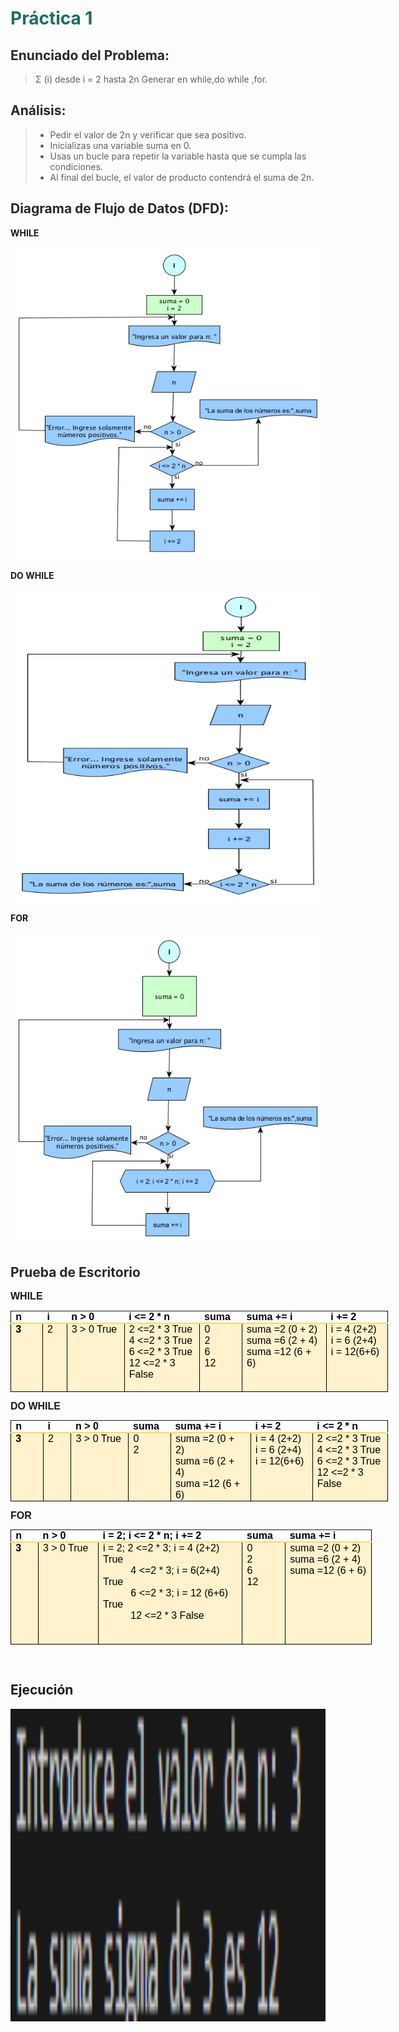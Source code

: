 # <span style="color: #1D6F58; font-weight: bold;">Práctica 1</span>


## <span style="color: #2A2929; font-weight: bold;">Enunciado del Problema:</span>
> Σ (i) desde i = 2 hasta 2n
Generar en while,do while ,for.

## <span style="color: #2A2929; font-weight: bold;">Análisis:</span>
> * Pedir el valor de 2n y verificar que sea positivo.
> * Inicializas una variable suma en 0.
> * Usas un bucle para repetir la variable hasta que se cumpla las condiciones.
> * Al final del bucle, el valor de producto contendrá el suma de 2n.



## <span style="color: #2A2929; font-weight: bold;">Diagrama de Flujo de Datos (DFD):</span>
**WHILE**
<p align="center">
  <img src="Imagenes/21.1.png"  width="600" height="500">
</p>

**DO WHILE**
<p align="center">
  <img src="Imagenes/21.2.png"  width="600" height="500">
</p>

**FOR**
<p align="center">
  <img src="Imagenes/21.3.png"  width="600" height="500">
</p>

## <span style="color: #2A2929; font-weight: bold;">Prueba de Escritorio</span>
<p style='margin-top:0cm;margin-right:0cm;margin-bottom:8.0pt;margin-left:0cm;font-size:11.0pt;font-family:"Calibri",sans-serif;'><strong><span style='font-size:16px;line-height:107%;font-family:"Arial",sans-serif;'>WHILE</span></strong></p>
<table style="width:453.35pt;border-collapse:collapse;border:none;">
    <tbody>
        <tr>
            <td style="width: 34.6pt;border-top: none;border-left: 1pt solid windowtext;border-bottom: 1.5pt solid rgb(255, 217, 102);border-right: none;background: white;padding: 0cm 5.4pt;vertical-align: top;">
                <p style='margin-top:0cm;margin-right:0cm;margin-bottom:0cm;margin-left:0cm;font-size:11.0pt;font-family:"Calibri",sans-serif;line-height:normal;'><strong><span style='font-size:16px;font-family:"Arial",sans-serif;color:black;'>n</span></strong></p>
            </td>
            <td style="width: 21.85pt;border-top: none;border-right: none;border-left: none;border-image: initial;border-bottom: 1.5pt solid rgb(255, 217, 102);background: white;padding: 0cm 5.4pt;vertical-align: top;">
                <p style='margin-top:0cm;margin-right:0cm;margin-bottom:0cm;margin-left:0cm;font-size:11.0pt;font-family:"Calibri",sans-serif;line-height:normal;'><strong><span style='font-size:16px;font-family:"Arial",sans-serif;color:black;'>i</span></strong></p>
            </td>
            <td style="width: 70.9pt;border-top: none;border-right: none;border-left: none;border-image: initial;border-bottom: 1.5pt solid rgb(255, 217, 102);background: white;padding: 0cm 5.4pt;vertical-align: top;">
                <p style='margin-top:0cm;margin-right:0cm;margin-bottom:0cm;margin-left:0cm;font-size:11.0pt;font-family:"Calibri",sans-serif;line-height:normal;'><strong><span style='font-size:16px;font-family:"Arial",sans-serif;color:black;'>n &gt; 0</span></strong></p>
            </td>
            <td style="width: 99.2pt;border-top: none;border-right: none;border-left: none;border-image: initial;border-bottom: 1.5pt solid rgb(255, 217, 102);background: white;padding: 0cm 5.4pt;vertical-align: top;">
                <p style='margin-top:0cm;margin-right:0cm;margin-bottom:0cm;margin-left:0cm;font-size:11.0pt;font-family:"Calibri",sans-serif;line-height:normal;'><strong><span style='font-size:16px;font-family:"Arial",sans-serif;color:black;'>i &lt;= 2 * n</span></strong></p>
            </td>
            <td style="width: 42.55pt;border-top: none;border-right: none;border-left: none;border-image: initial;border-bottom: 1.5pt solid rgb(255, 217, 102);background: white;padding: 0cm 5.4pt;vertical-align: top;">
                <p style='margin-top:0cm;margin-right:0cm;margin-bottom:0cm;margin-left:0cm;font-size:11.0pt;font-family:"Calibri",sans-serif;line-height:normal;'><strong><span style='font-size:16px;font-family:"Arial",sans-serif;color:black;'>suma</span></strong></p>
            </td>
            <td style="width: 113.25pt;border-top: none;border-right: none;border-left: none;border-image: initial;border-bottom: 1.5pt solid rgb(255, 217, 102);background: white;padding: 0cm 5.4pt;vertical-align: top;">
                <p style='margin-top:0cm;margin-right:0cm;margin-bottom:0cm;margin-left:0cm;font-size:11.0pt;font-family:"Calibri",sans-serif;line-height:normal;'><strong><span style='font-size:16px;font-family:"Arial",sans-serif;color:black;'>suma += i</span></strong></p>
            </td>
            <td style="width: 71pt;border-top: none;border-left: none;border-bottom: 1.5pt solid rgb(255, 217, 102);border-right: 1pt solid windowtext;background: white;padding: 0cm 5.4pt;vertical-align: top;">
                <p style='margin-top:0cm;margin-right:0cm;margin-bottom:0cm;margin-left:0cm;font-size:11.0pt;font-family:"Calibri",sans-serif;line-height:normal;'><strong><span style='font-size:16px;font-family:"Arial",sans-serif;color:black;'>i += 2</span></strong></p>
            </td>
        </tr>
        <tr>
            <td style="width: 34.6pt;border-right: 1pt solid windowtext;border-bottom: 1pt solid windowtext;border-left: 1pt solid windowtext;border-image: initial;border-top: none;background: rgb(255, 242, 204);padding: 0cm 5.4pt;vertical-align: top;">
                <p style='margin-top:0cm;margin-right:0cm;margin-bottom:0cm;margin-left:0cm;font-size:11.0pt;font-family:"Calibri",sans-serif;line-height:normal;'><strong><span style='font-size:16px;font-family:"Arial",sans-serif;color:black;'>3</span></strong></p>
            </td>
            <td style="width: 21.85pt;border-top: none;border-left: none;border-bottom: 1pt solid windowtext;border-right: 1pt solid windowtext;background: rgb(255, 242, 204);padding: 0cm 5.4pt;vertical-align: top;">
                <p style='margin-top:0cm;margin-right:0cm;margin-bottom:0cm;margin-left:0cm;font-size:11.0pt;font-family:"Calibri",sans-serif;line-height:normal;'><span style='font-size:16px;font-family:"Arial",sans-serif;color:black;'>2</span></p>
            </td>
            <td style="width: 70.9pt;border-top: none;border-left: none;border-bottom: 1pt solid windowtext;border-right: 1pt solid windowtext;background: rgb(255, 242, 204);padding: 0cm 5.4pt;vertical-align: top;">
                <p style='margin-top:0cm;margin-right:0cm;margin-bottom:0cm;margin-left:0cm;font-size:11.0pt;font-family:"Calibri",sans-serif;line-height:normal;'><span style='font-size:16px;font-family:"Arial",sans-serif;color:black;'>3 &gt; 0 True</span></p>
            </td>
            <td style="width: 99.2pt;border-top: none;border-left: none;border-bottom: 1pt solid windowtext;border-right: 1pt solid windowtext;background: rgb(255, 242, 204);padding: 0cm 5.4pt;vertical-align: top;">
                <p style='margin-top:0cm;margin-right:0cm;margin-bottom:0cm;margin-left:0cm;font-size:11.0pt;font-family:"Calibri",sans-serif;line-height:normal;'><span style='font-size:16px;font-family:"Arial",sans-serif;color:black;'>2 &lt;=2 * 3 True</span></p>
                <p style='margin-top:0cm;margin-right:0cm;margin-bottom:0cm;margin-left:0cm;font-size:11.0pt;font-family:"Calibri",sans-serif;line-height:normal;'><span style='font-size:16px;font-family:"Arial",sans-serif;color:black;'>4 &lt;=2 * 3 True</span></p>
                <p style='margin-top:0cm;margin-right:0cm;margin-bottom:0cm;margin-left:0cm;font-size:11.0pt;font-family:"Calibri",sans-serif;line-height:normal;'><span style='font-size:16px;font-family:"Arial",sans-serif;color:black;'>6 &lt;=2 * 3 True</span></p>
                <p style='margin-top:0cm;margin-right:0cm;margin-bottom:0cm;margin-left:0cm;font-size:11.0pt;font-family:"Calibri",sans-serif;line-height:normal;'><span style='font-size:16px;font-family:"Arial",sans-serif;color:black;'>12 &lt;=2 * 3 False</span></p>
                <p style='margin-top:0cm;margin-right:0cm;margin-bottom:0cm;margin-left:0cm;font-size:11.0pt;font-family:"Calibri",sans-serif;line-height:normal;'><span style='font-size:16px;font-family:"Arial",sans-serif;'>&nbsp;</span></p>
            </td>
            <td style="width: 42.55pt;border-top: none;border-left: none;border-bottom: 1pt solid windowtext;border-right: 1pt solid windowtext;background: rgb(255, 242, 204);padding: 0cm 5.4pt;vertical-align: top;">
                <p style='margin-top:0cm;margin-right:0cm;margin-bottom:0cm;margin-left:0cm;font-size:11.0pt;font-family:"Calibri",sans-serif;line-height:normal;'><span style='font-size:16px;font-family:"Arial",sans-serif;color:black;'>0</span></p>
                <p style='margin-top:0cm;margin-right:0cm;margin-bottom:0cm;margin-left:0cm;font-size:11.0pt;font-family:"Calibri",sans-serif;line-height:normal;'><span style='font-size:16px;font-family:"Arial",sans-serif;color:black;'>2</span></p>
                <p style='margin-top:0cm;margin-right:0cm;margin-bottom:0cm;margin-left:0cm;font-size:11.0pt;font-family:"Calibri",sans-serif;line-height:normal;'><span style='font-size:16px;font-family:"Arial",sans-serif;color:black;'>6</span></p>
                <p style='margin-top:0cm;margin-right:0cm;margin-bottom:0cm;margin-left:0cm;font-size:11.0pt;font-family:"Calibri",sans-serif;line-height:normal;'><span style='font-size:16px;font-family:"Arial",sans-serif;color:black;'>12</span></p>
            </td>
            <td style="width: 113.25pt;border-top: none;border-left: none;border-bottom: 1pt solid windowtext;border-right: 1pt solid windowtext;background: rgb(255, 242, 204);padding: 0cm 5.4pt;vertical-align: top;">
                <p style='margin-top:0cm;margin-right:0cm;margin-bottom:0cm;margin-left:0cm;font-size:11.0pt;font-family:"Calibri",sans-serif;line-height:normal;'><span style='font-size:16px;font-family:"Arial",sans-serif;color:black;'>suma =2 (0 + 2)</span></p>
                <p style='margin-top:0cm;margin-right:0cm;margin-bottom:0cm;margin-left:0cm;font-size:11.0pt;font-family:"Calibri",sans-serif;line-height:normal;'><span style='font-size:16px;font-family:"Arial",sans-serif;color:black;'>suma =6 (2 + 4)</span></p>
                <p style='margin-top:0cm;margin-right:0cm;margin-bottom:0cm;margin-left:0cm;font-size:11.0pt;font-family:"Calibri",sans-serif;line-height:normal;'><span style='font-size:16px;font-family:"Arial",sans-serif;color:black;'>suma =12 (6 + 6)</span></p>
            </td>
            <td style="width: 71pt;border-top: none;border-left: none;border-bottom: 1pt solid windowtext;border-right: 1pt solid windowtext;background: rgb(255, 242, 204);padding: 0cm 5.4pt;vertical-align: top;">
                <p style='margin-top:0cm;margin-right:0cm;margin-bottom:0cm;margin-left:0cm;font-size:11.0pt;font-family:"Calibri",sans-serif;line-height:normal;'><span style='font-size:16px;font-family:"Arial",sans-serif;color:black;'>i = 4 (2+2)</span></p>
                <p style='margin-top:0cm;margin-right:0cm;margin-bottom:0cm;margin-left:0cm;font-size:11.0pt;font-family:"Calibri",sans-serif;line-height:normal;'><span style='font-size:16px;font-family:"Arial",sans-serif;color:black;'>i = 6 (2+4)</span></p>
                <p style='margin-top:0cm;margin-right:0cm;margin-bottom:0cm;margin-left:0cm;font-size:11.0pt;font-family:"Calibri",sans-serif;line-height:normal;'><span style='font-size:16px;font-family:"Arial",sans-serif;color:black;'>i = 12(6+6)</span></p>
                <p style='margin-top:0cm;margin-right:0cm;margin-bottom:0cm;margin-left:0cm;font-size:11.0pt;font-family:"Calibri",sans-serif;line-height:normal;'><span style='font-size:16px;font-family:"Arial",sans-serif;'>&nbsp;</span></p>
            </td>
        </tr>
    </tbody>
</table>
<p style='margin-top:0cm;margin-right:0cm;margin-bottom:8.0pt;margin-left:0cm;font-size:11.0pt;font-family:"Calibri",sans-serif;'><strong><span style='font-size:16px;line-height:107%;font-family:"Arial",sans-serif;'>DO WHILE</span></strong></p>
<table style="width:453.35pt;border-collapse:collapse;border:none;">
    <tbody>
        <tr>
            <td style="width: 35.55pt;border-top: none;border-left: 1pt solid windowtext;border-bottom: 1.5pt solid rgb(255, 217, 102);border-right: none;background: white;padding: 0cm 5.4pt;vertical-align: top;">
                <p style='margin-top:0cm;margin-right:0cm;margin-bottom:0cm;margin-left:0cm;font-size:11.0pt;font-family:"Calibri",sans-serif;line-height:normal;'><strong><span style='font-size:16px;font-family:"Arial",sans-serif;color:black;'>n</span></strong></p>
            </td>
            <td style="width: 28pt;border-top: none;border-right: none;border-left: none;border-image: initial;border-bottom: 1.5pt solid rgb(255, 217, 102);background: white;padding: 0cm 5.4pt;vertical-align: top;">
                <p style='margin-top:0cm;margin-right:0cm;margin-bottom:0cm;margin-left:0cm;font-size:11.0pt;font-family:"Calibri",sans-serif;line-height:normal;'><strong><span style='font-size:16px;font-family:"Arial",sans-serif;color:black;'>i</span></strong></p>
            </td>
            <td style="width: 70.9pt;border-top: none;border-right: none;border-left: none;border-image: initial;border-bottom: 1.5pt solid rgb(255, 217, 102);background: white;padding: 0cm 5.4pt;vertical-align: top;">
                <p style='margin-top:0cm;margin-right:0cm;margin-bottom:0cm;margin-left:0cm;font-size:11.0pt;font-family:"Calibri",sans-serif;line-height:normal;'><strong><span style='font-size:16px;font-family:"Arial",sans-serif;color:black;'>n &gt; 0</span></strong></p>
            </td>
            <td style="width: 42.5pt;border-top: none;border-right: none;border-left: none;border-image: initial;border-bottom: 1.5pt solid rgb(255, 217, 102);background: white;padding: 0cm 5.4pt;vertical-align: top;">
                <p style='margin-top:0cm;margin-right:0cm;margin-bottom:0cm;margin-left:0cm;font-size:11.0pt;font-family:"Calibri",sans-serif;line-height:normal;'><strong><span style='font-size:16px;font-family:"Arial",sans-serif;color:black;'>suma</span></strong></p>
            </td>
            <td style="width: 106.3pt;border-top: none;border-right: none;border-left: none;border-image: initial;border-bottom: 1.5pt solid rgb(255, 217, 102);background: white;padding: 0cm 5.4pt;vertical-align: top;">
                <p style='margin-top:0cm;margin-right:0cm;margin-bottom:0cm;margin-left:0cm;font-size:11.0pt;font-family:"Calibri",sans-serif;line-height:normal;'><strong><span style='font-size:16px;font-family:"Arial",sans-serif;color:black;'>suma += i</span></strong></p>
            </td>
            <td style="width: 70.9pt;border-top: none;border-right: none;border-left: none;border-image: initial;border-bottom: 1.5pt solid rgb(255, 217, 102);background: white;padding: 0cm 5.4pt;vertical-align: top;">
                <p style='margin-top:0cm;margin-right:0cm;margin-bottom:0cm;margin-left:0cm;font-size:11.0pt;font-family:"Calibri",sans-serif;line-height:normal;'><strong><span style='font-size:16px;font-family:"Arial",sans-serif;color:black;'>i += 2</span></strong></p>
            </td>
            <td style="width: 99.2pt;border-top: none;border-left: none;border-bottom: 1.5pt solid rgb(255, 217, 102);border-right: 1pt solid windowtext;background: white;padding: 0cm 5.4pt;vertical-align: top;">
                <p style='margin-top:0cm;margin-right:0cm;margin-bottom:0cm;margin-left:0cm;font-size:11.0pt;font-family:"Calibri",sans-serif;line-height:normal;'><strong><span style='font-size:16px;font-family:"Arial",sans-serif;color:black;'>i &lt;= 2 * n</span></strong></p>
            </td>
        </tr>
        <tr>
            <td style="width: 35.55pt;border-right: 1pt solid windowtext;border-bottom: 1pt solid windowtext;border-left: 1pt solid windowtext;border-image: initial;border-top: none;background: rgb(255, 242, 204);padding: 0cm 5.4pt;vertical-align: top;">
                <p style='margin-top:0cm;margin-right:0cm;margin-bottom:0cm;margin-left:0cm;font-size:11.0pt;font-family:"Calibri",sans-serif;line-height:normal;'><strong><span style='font-size:16px;font-family:"Arial",sans-serif;color:black;'>3</span></strong></p>
            </td>
            <td style="width: 28pt;border-top: none;border-left: none;border-bottom: 1pt solid windowtext;border-right: 1pt solid windowtext;background: rgb(255, 242, 204);padding: 0cm 5.4pt;vertical-align: top;">
                <p style='margin-top:0cm;margin-right:0cm;margin-bottom:0cm;margin-left:0cm;font-size:11.0pt;font-family:"Calibri",sans-serif;line-height:normal;'><span style='font-size:16px;font-family:"Arial",sans-serif;color:black;'>2</span></p>
            </td>
            <td style="width: 70.9pt;border-top: none;border-left: none;border-bottom: 1pt solid windowtext;border-right: 1pt solid windowtext;background: rgb(255, 242, 204);padding: 0cm 5.4pt;vertical-align: top;">
                <p style='margin-top:0cm;margin-right:0cm;margin-bottom:0cm;margin-left:0cm;font-size:11.0pt;font-family:"Calibri",sans-serif;line-height:normal;'><span style='font-size:16px;font-family:"Arial",sans-serif;color:black;'>3 &gt; 0 True</span></p>
            </td>
            <td style="width: 42.5pt;border-top: none;border-left: none;border-bottom: 1pt solid windowtext;border-right: 1pt solid windowtext;background: rgb(255, 242, 204);padding: 0cm 5.4pt;vertical-align: top;">
                <p style='margin-top:0cm;margin-right:0cm;margin-bottom:0cm;margin-left:0cm;font-size:11.0pt;font-family:"Calibri",sans-serif;line-height:normal;'><span style='font-size:16px;font-family:"Arial",sans-serif;color:black;'>0</span></p>
                <p style='margin-top:0cm;margin-right:0cm;margin-bottom:0cm;margin-left:0cm;font-size:11.0pt;font-family:"Calibri",sans-serif;line-height:normal;'><span style='font-size:16px;font-family:"Arial",sans-serif;color:black;'>2</span></p>
            </td>
            <td style="width: 106.3pt;border-top: none;border-left: none;border-bottom: 1pt solid windowtext;border-right: 1pt solid windowtext;background: rgb(255, 242, 204);padding: 0cm 5.4pt;vertical-align: top;">
                <p style='margin-top:0cm;margin-right:0cm;margin-bottom:0cm;margin-left:0cm;font-size:11.0pt;font-family:"Calibri",sans-serif;line-height:normal;'><span style='font-size:16px;font-family:"Arial",sans-serif;color:black;'>suma =2 (0 + 2)</span></p>
                <p style='margin-top:0cm;margin-right:0cm;margin-bottom:0cm;margin-left:0cm;font-size:11.0pt;font-family:"Calibri",sans-serif;line-height:normal;'><span style='font-size:16px;font-family:"Arial",sans-serif;color:black;'>suma =6 (2 + 4)</span></p>
                <p style='margin-top:0cm;margin-right:0cm;margin-bottom:0cm;margin-left:0cm;font-size:11.0pt;font-family:"Calibri",sans-serif;line-height:normal;'><span style='font-size:16px;font-family:"Arial",sans-serif;color:black;'>suma =12 (6 + 6)</span></p>
            </td>
            <td style="width: 70.9pt;border-top: none;border-left: none;border-bottom: 1pt solid windowtext;border-right: 1pt solid windowtext;background: rgb(255, 242, 204);padding: 0cm 5.4pt;vertical-align: top;">
                <p style='margin-top:0cm;margin-right:0cm;margin-bottom:0cm;margin-left:0cm;font-size:11.0pt;font-family:"Calibri",sans-serif;line-height:normal;'><span style='font-size:16px;font-family:"Arial",sans-serif;color:black;'>i = 4 (2+2)</span></p>
                <p style='margin-top:0cm;margin-right:0cm;margin-bottom:0cm;margin-left:0cm;font-size:11.0pt;font-family:"Calibri",sans-serif;line-height:normal;'><span style='font-size:16px;font-family:"Arial",sans-serif;color:black;'>i = 6 (2+4)</span></p>
                <p style='margin-top:0cm;margin-right:0cm;margin-bottom:0cm;margin-left:0cm;font-size:11.0pt;font-family:"Calibri",sans-serif;line-height:normal;'><span style='font-size:16px;font-family:"Arial",sans-serif;color:black;'>i = 12(6+6)</span></p>
                <p style='margin-top:0cm;margin-right:0cm;margin-bottom:0cm;margin-left:0cm;font-size:11.0pt;font-family:"Calibri",sans-serif;line-height:normal;'><span style='font-size:16px;font-family:"Arial",sans-serif;'>&nbsp;</span></p>
            </td>
            <td style="width: 99.2pt;border-top: none;border-left: none;border-bottom: 1pt solid windowtext;border-right: 1pt solid windowtext;background: rgb(255, 242, 204);padding: 0cm 5.4pt;vertical-align: top;">
                <p style='margin-top:0cm;margin-right:0cm;margin-bottom:0cm;margin-left:0cm;font-size:11.0pt;font-family:"Calibri",sans-serif;line-height:normal;'><span style='font-size:16px;font-family:"Arial",sans-serif;color:black;'>2 &lt;=2 * 3 True</span></p>
                <p style='margin-top:0cm;margin-right:0cm;margin-bottom:0cm;margin-left:0cm;font-size:11.0pt;font-family:"Calibri",sans-serif;line-height:normal;'><span style='font-size:16px;font-family:"Arial",sans-serif;color:black;'>4 &lt;=2 * 3 True</span></p>
                <p style='margin-top:0cm;margin-right:0cm;margin-bottom:0cm;margin-left:0cm;font-size:11.0pt;font-family:"Calibri",sans-serif;line-height:normal;'><span style='font-size:16px;font-family:"Arial",sans-serif;color:black;'>6 &lt;=2 * 3 True</span></p>
                <p style='margin-top:0cm;margin-right:0cm;margin-bottom:0cm;margin-left:0cm;font-size:11.0pt;font-family:"Calibri",sans-serif;line-height:normal;'><span style='font-size:16px;font-family:"Arial",sans-serif;color:black;'>12 &lt;=2 * 3 False</span></p>
                <p style='margin-top:0cm;margin-right:0cm;margin-bottom:0cm;margin-left:0cm;font-size:11.0pt;font-family:"Calibri",sans-serif;line-height:normal;'><span style='font-size:16px;font-family:"Arial",sans-serif;'>&nbsp;</span></p>
            </td>
        </tr>
    </tbody>
</table>
<p style='margin-top:0cm;margin-right:0cm;margin-bottom:8.0pt;margin-left:0cm;font-size:11.0pt;font-family:"Calibri",sans-serif;'><strong><span style='font-size:16px;line-height:107%;font-family:"Arial",sans-serif;'>FOR</span></strong></p>
<table style="width:433.45pt;border-collapse:collapse;border:none;">
    <tbody>
        <tr>
            <td style="width: 24.65pt;border-top: none;border-left: 1pt solid windowtext;border-bottom: 1.5pt solid rgb(255, 217, 102);border-right: none;background: white;padding: 0cm 5.4pt;height: 13.45pt;vertical-align: top;">
                <p style='margin-top:0cm;margin-right:0cm;margin-bottom:0cm;margin-left:0cm;font-size:11.0pt;font-family:"Calibri",sans-serif;line-height:normal;'><strong><span style='font-size:16px;font-family:"Arial",sans-serif;color:black;'>n</span></strong></p>
            </td>
            <td style="width: 69pt;border-top: none;border-right: none;border-left: none;border-image: initial;border-bottom: 1.5pt solid rgb(255, 217, 102);background: white;padding: 0cm 5.4pt;height: 13.45pt;vertical-align: top;">
                <p style='margin-top:0cm;margin-right:0cm;margin-bottom:0cm;margin-left:0cm;font-size:11.0pt;font-family:"Calibri",sans-serif;line-height:normal;'><strong><span style='font-size:16px;font-family:"Arial",sans-serif;color:black;'>n &gt; 0</span></strong></p>
            </td>
            <td style="width: 191.4pt;border-top: none;border-right: none;border-left: none;border-image: initial;border-bottom: 1.5pt solid rgb(255, 217, 102);background: white;padding: 0cm 5.4pt;height: 13.45pt;vertical-align: top;">
                <p style='margin-top:0cm;margin-right:0cm;margin-bottom:0cm;margin-left:0cm;font-size:11.0pt;font-family:"Calibri",sans-serif;line-height:normal;'><strong><span style='font-size:16px;font-family:"Arial",sans-serif;color:black;'>i = 2; i &lt;= 2 * n; i += 2</span></strong></p>
            </td>
            <td style="width: 42.15pt;border-top: none;border-right: none;border-left: none;border-image: initial;border-bottom: 1.5pt solid rgb(255, 217, 102);background: white;padding: 0cm 5.4pt;height: 13.45pt;vertical-align: top;">
                <p style='margin-top:0cm;margin-right:0cm;margin-bottom:0cm;margin-left:0cm;font-size:11.0pt;font-family:"Calibri",sans-serif;line-height:normal;'><strong><span style='font-size:16px;font-family:"Arial",sans-serif;color:black;'>suma</span></strong></p>
            </td>
            <td style="width: 106.25pt;border-top: none;border-left: none;border-bottom: 1.5pt solid rgb(255, 217, 102);border-right: 1pt solid windowtext;background: white;padding: 0cm 5.4pt;height: 13.45pt;vertical-align: top;">
                <p style='margin-top:0cm;margin-right:0cm;margin-bottom:0cm;margin-left:0cm;font-size:11.0pt;font-family:"Calibri",sans-serif;line-height:normal;'><strong><span style='font-size:16px;font-family:"Arial",sans-serif;color:black;'>suma += i</span></strong></p>
            </td>
        </tr>
        <tr>
            <td style="width: 24.65pt;border-right: 1pt solid windowtext;border-bottom: 1pt solid windowtext;border-left: 1pt solid windowtext;border-image: initial;border-top: none;background: rgb(255, 242, 204);padding: 0cm 5.4pt;height: 78.8pt;vertical-align: top;">
                <p style='margin-top:0cm;margin-right:0cm;margin-bottom:0cm;margin-left:0cm;font-size:11.0pt;font-family:"Calibri",sans-serif;line-height:normal;'><strong><span style='font-size:16px;font-family:"Arial",sans-serif;color:black;'>3</span></strong></p>
            </td>
            <td style="width: 69pt;border-top: none;border-left: none;border-bottom: 1pt solid windowtext;border-right: 1pt solid windowtext;background: rgb(255, 242, 204);padding: 0cm 5.4pt;height: 78.8pt;vertical-align: top;">
                <p style='margin-top:0cm;margin-right:0cm;margin-bottom:0cm;margin-left:0cm;font-size:11.0pt;font-family:"Calibri",sans-serif;line-height:normal;'><span style='font-size:16px;font-family:"Arial",sans-serif;color:black;'>3 &gt; 0 True</span></p>
            </td>
            <td style="width: 191.4pt;border-top: none;border-left: none;border-bottom: 1pt solid windowtext;border-right: 1pt solid windowtext;background: rgb(255, 242, 204);padding: 0cm 5.4pt;height: 78.8pt;vertical-align: top;">
                <p style='margin-top:0cm;margin-right:0cm;margin-bottom:0cm;margin-left:0cm;font-size:11.0pt;font-family:"Calibri",sans-serif;line-height:normal;'><span style='font-size:16px;font-family:"Arial",sans-serif;color:black;'>i = 2; 2 &lt;=2 * 3; i = 4 (2+2) True</span></p>
                <p style='margin-top:0cm;margin-right:0cm;margin-bottom:0cm;margin-left:0cm;font-size:11.0pt;font-family:"Calibri",sans-serif;line-height:normal;'><span style='font-size:16px;font-family:"Arial",sans-serif;color:black;'>&nbsp; &nbsp; &nbsp; &nbsp; &nbsp; 4 &lt;=2 * 3; i = 6(2+4) True</span></p>
                <p style='margin-top:0cm;margin-right:0cm;margin-bottom:0cm;margin-left:0cm;font-size:11.0pt;font-family:"Calibri",sans-serif;line-height:normal;'><span style='font-size:16px;font-family:"Arial",sans-serif;color:black;'>&nbsp; &nbsp; &nbsp; &nbsp; &nbsp; 6 &lt;=2 * 3; i = 12 (6+6) True</span></p>
                <p style='margin-top:0cm;margin-right:0cm;margin-bottom:0cm;margin-left:0cm;font-size:11.0pt;font-family:"Calibri",sans-serif;line-height:normal;'><span style='font-size:16px;font-family:"Arial",sans-serif;color:black;'>&nbsp; &nbsp; &nbsp; &nbsp; &nbsp; 12 &lt;=2 * 3 False</span></p>
                <p style='margin-top:0cm;margin-right:0cm;margin-bottom:0cm;margin-left:0cm;font-size:11.0pt;font-family:"Calibri",sans-serif;line-height:normal;'><span style='font-size:16px;font-family:"Arial",sans-serif;'>&nbsp;</span></p>
                <p style='margin-top:0cm;margin-right:0cm;margin-bottom:0cm;margin-left:0cm;font-size:11.0pt;font-family:"Calibri",sans-serif;line-height:normal;'><span style='font-size:16px;font-family:"Arial",sans-serif;'>&nbsp;</span></p>
            </td>
            <td style="width: 42.15pt;border-top: none;border-left: none;border-bottom: 1pt solid windowtext;border-right: 1pt solid windowtext;background: rgb(255, 242, 204);padding: 0cm 5.4pt;height: 78.8pt;vertical-align: top;">
                <p style='margin-top:0cm;margin-right:0cm;margin-bottom:0cm;margin-left:0cm;font-size:11.0pt;font-family:"Calibri",sans-serif;line-height:normal;'><span style='font-size:16px;font-family:"Arial",sans-serif;color:black;'>0</span></p>
                <p style='margin-top:0cm;margin-right:0cm;margin-bottom:0cm;margin-left:0cm;font-size:11.0pt;font-family:"Calibri",sans-serif;line-height:normal;'><span style='font-size:16px;font-family:"Arial",sans-serif;color:black;'>2</span></p>
                <p style='margin-top:0cm;margin-right:0cm;margin-bottom:0cm;margin-left:0cm;font-size:11.0pt;font-family:"Calibri",sans-serif;line-height:normal;'><span style='font-size:16px;font-family:"Arial",sans-serif;color:black;'>6</span></p>
                <p style='margin-top:0cm;margin-right:0cm;margin-bottom:0cm;margin-left:0cm;font-size:11.0pt;font-family:"Calibri",sans-serif;line-height:normal;'><span style='font-size:16px;font-family:"Arial",sans-serif;color:black;'>12</span></p>
            </td>
            <td style="width: 106.25pt;border-top: none;border-left: none;border-bottom: 1pt solid windowtext;border-right: 1pt solid windowtext;background: rgb(255, 242, 204);padding: 0cm 5.4pt;height: 78.8pt;vertical-align: top;">
                <p style='margin-top:0cm;margin-right:0cm;margin-bottom:0cm;margin-left:0cm;font-size:11.0pt;font-family:"Calibri",sans-serif;line-height:normal;'><span style='font-size:16px;font-family:"Arial",sans-serif;color:black;'>suma =2 (0 + 2)</span></p>
                <p style='margin-top:0cm;margin-right:0cm;margin-bottom:0cm;margin-left:0cm;font-size:11.0pt;font-family:"Calibri",sans-serif;line-height:normal;'><span style='font-size:16px;font-family:"Arial",sans-serif;color:black;'>suma =6 (2 + 4)</span></p>
                <p style='margin-top:0cm;margin-right:0cm;margin-bottom:0cm;margin-left:0cm;font-size:11.0pt;font-family:"Calibri",sans-serif;line-height:normal;'><span style='font-size:16px;font-family:"Arial",sans-serif;color:black;'>suma =12 (6 + 6)</span></p>
            </td>
        </tr>
    </tbody>
</table>
<p style='margin-top:0cm;margin-right:0cm;margin-bottom:8.0pt;margin-left:0cm;font-size:11.0pt;font-family:"Calibri",sans-serif;'><span style='font-size:16px;line-height:107%;font-family:"Arial",sans-serif;'>&nbsp;</span></p>

## Ejecución
<p align="center">
  <img src="Imagenes/1.png"  width="600" height="500">
</p>